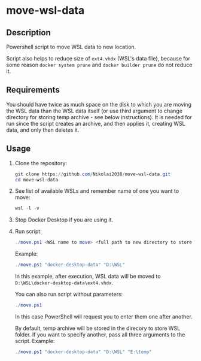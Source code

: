 # move-wsl-data

## Description

Powershell script to move WSL data to new location.

Script also helps to reduce size of `ext4.vhdx` (WSL's data file), because for some reason `docker system prune` and `docker builder prune` do not reduce it.

## Requirements

You should have twice as much space on the disk to which you are moving the WSL data than the WSL data itself (or use third argument to change directory for storing temp archive - see below instructions). It is needed for run since the script creates an archive, and then applies it, creating WSL data, and only then deletes it.

## Usage

1. Clone the repository:

    ```powershell
    git clone https://github.com/Nikolai2038/move-wsl-data.git
    cd move-wsl-data
    ```

2. See list of available WSLs and remember name of one you want to move:

    ```powershell
    wsl -l -v
    ```

3. Stop Docker Desktop if you are using it.

4. Run script:

    ```powershell
    ./move.ps1 <WSL name to move> <full path to new directory to store WSL folder> [full path to directory to store temp archive]
    ```

    Example:

    ```powershell
    ./move.ps1 "docker-desktop-data" "D:\WSL"
    ```

    In this example, after execution, WSL data will be moved to `D:\WSL\docker-desktop-data\ext4.vhdx`.

    You can also run script without parameters:

    ```powershell
    ./move.ps1
    ```

    In this case PowerShell will request you to enter them one after another.

    By default, temp archive will be stored in the direcory to store WSL folder. If you want to specify another, pass all three arguments to the script. Example:

    ```powershell
    ./move.ps1 "docker-desktop-data" "D:\WSL" "E:\temp"
    ```
